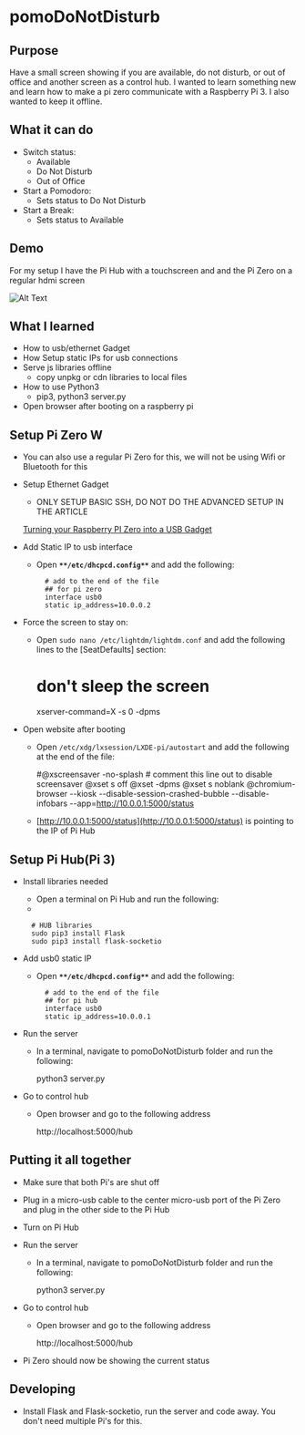# pomoDoNotDisturb
## Purpose

Have a small screen showing if you are available, do not disturb, or out of office and another screen as a control hub. I wanted to learn something new and learn how to make a pi zero communicate with a Raspberry Pi 3. I also wanted to keep it offline.

## What it can do

- Switch status:
    - Available
    - Do Not Disturb
    - Out of Office
- Start a Pomodoro:
    - Sets status to Do Not Disturb
- Start a Break:
    - Sets status to Available

## Demo

For my setup I have the Pi Hub with a touchscreen and and the Pi Zero on a regular hdmi screen

![Alt Text](/media/demo.gif)

## What I learned

- How to usb/ethernet Gadget
- How Setup static IPs for usb connections
- Serve js libraries offline
    - copy unpkg or cdn libraries to local files
- How to use Python3
  - pip3, python3 server.py
- Open browser after booting on a raspberry pi

## Setup Pi Zero W

- You can also use a regular Pi Zero for this, we will not be using Wifi or Bluetooth for this
- Setup Ethernet Gadget
    - ONLY SETUP BASIC SSH, DO NOT DO THE ADVANCED SETUP IN THE ARTICLE

    [Turning your Raspberry PI Zero into a USB Gadget](https://learn.adafruit.com/turning-your-raspberry-pi-zero-into-a-usb-gadget/ethernet-gadget)

- Add Static IP to usb interface
    - Open **`**/etc/dhcpcd.config**`**  and add the following:

            # add to the end of the file
            ## for pi zero
            interface usb0
            static ip_address=10.0.0.2
            

- Force the screen to stay on:
    - Open `sudo nano /etc/lightdm/lightdm.conf` and add the following lines to the [SeatDefaults] section:

        # don't sleep the screen
        xserver-command=X -s 0 -dpms

- Open website after booting
    - Open `/etc/xdg/lxsession/LXDE-pi/autostart` and add the following at the end of the file:

        #@xscreensaver -no-splash  # comment this line out to disable screensaver
        @xset s off
        @xset -dpms
        @xset s noblank
        @chromium-browser --kiosk --disable-session-crashed-bubble --disable-infobars --app=http://10.0.0.1:5000/status

    - [http://10.0.0.1:5000/status](http://10.0.0.1:5000/status) is pointing to the IP of Pi Hub

## Setup Pi Hub(Pi 3)

- Install libraries needed
    - Open a terminal on Pi Hub and run the following:
    - 

        # HUB libraries
        sudo pip3 install Flask
        sudo pip3 install flask-socketio

- Add usb0 static IP
    - Open **`**/etc/dhcpcd.config**`**  and add the following:

            # add to the end of the file
            ## for pi hub
            interface usb0
            static ip_address=10.0.0.1
            

- Run the server
    - In a terminal, navigate to pomoDoNotDisturb folder and run the following:

        python3 server.py

- Go to control hub
    - Open browser and go to the following address

        http://localhost:5000/hub

## Putting it all together

- Make sure that both Pi's are shut off
- Plug in a micro-usb cable to the center micro-usb port of the Pi Zero and plug in the other side to the Pi Hub
- Turn on Pi Hub
- Run the server
    - In a terminal, navigate to pomoDoNotDisturb folder and run the following:

        python3 server.py

- Go to control hub
    - Open browser and go to the following address

        http://localhost:5000/hub

- Pi Zero should now be showing the current status

## Developing

- Install Flask and Flask-socketio, run the server and code away. You don't need multiple Pi's for this.